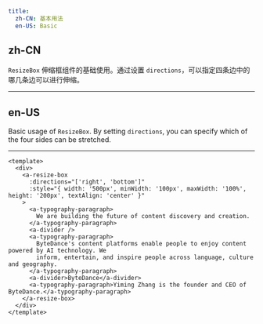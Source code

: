 ```yaml
title:
  zh-CN: 基本用法
  en-US: Basic
```

## zh-CN

`ResizeBox` 伸缩框组件的基础使用。通过设置 `directions`，可以指定四条边中的哪几条边可以进行伸缩。

---

## en-US

Basic usage of `ResizeBox`. By setting `directions`, you can specify which of the four sides can be stretched.

---

```vue
<template>
  <div>
    <a-resize-box
      :directions="['right', 'bottom']"
      :style="{ width: '500px', minWidth: '100px', maxWidth: '100%', height: '200px', textAlign: 'center' }"
    >
      <a-typography-paragraph>
        We are building the future of content discovery and creation.
      </a-typography-paragraph>
      <a-divider />
      <a-typography-paragraph>
        ByteDance's content platforms enable people to enjoy content powered by AI technology. We
        inform, entertain, and inspire people across language, culture and geography.
      </a-typography-paragraph>
      <a-divider>ByteDance</a-divider>
      <a-typography-paragraph>Yiming Zhang is the founder and CEO of ByteDance.</a-typography-paragraph>
    </a-resize-box>
  </div>
</template>
```
